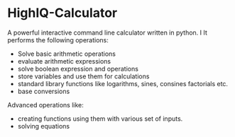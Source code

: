 # HighIQ-Calculator
A powerful interactive command line calculator written in python. I
It performs the following operations:
* Solve basic arithmetic operations
* evaluate arithmetic expressions
* solve boolean expression and operations
* store variables and use them for calculations
* standard library functions like logarithms, sines, consines factorials etc.
* base conversions

Advanced operations like:
* creating functions using them with various set of inputs.
* solving equations
